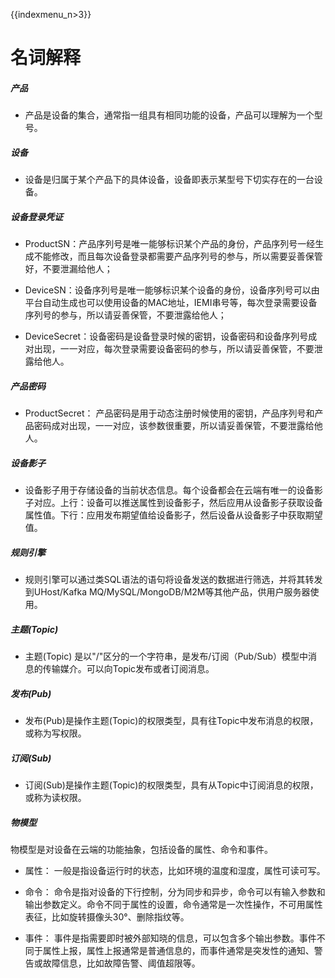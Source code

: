 {{indexmenu_n>3}}

# 名词解释

##### 产品  


* 产品是设备的集合，通常指一组具有相同功能的设备，产品可以理解为一个型号。



##### 设备  

* 设备是归属于某个产品下的具体设备，设备即表示某型号下切实存在的一台设备。



##### 设备登录凭证

* ProductSN：产品序列号是唯一能够标识某个产品的身份，产品序列号一经生成不能修改，而且每次设备登录都需要产品序列号的参与，所以需要妥善保管好，不要泄漏给他人；

* DeviceSN：设备序列号是唯一能够标识某个设备的身份，设备序列号可以由平台自动生成也可以使用设备的MAC地址，IEMI串号等，每次登录需要设备序列号的参与，所以请妥善保管，不要泄露给他人；

* DeviceSecret：设备密码是设备登录时候的密钥，设备密码和设备序列号成对出现，一一对应，每次登录需要设备密码的参与，所以请妥善保管，不要泄露给他人。



##### 产品密码

* ProductSecret： 产品密码是用于动态注册时候使用的密钥，产品序列号和产品密码成对出现，一一对应，该参数很重要，所以请妥善保管，不要泄露给他人。


##### 设备影子  

* 设备影子用于存储设备的当前状态信息。每个设备都会在云端有唯一的设备影子对应。上行：设备可以推送属性到设备影子，然后应用从设备影子获取设备属性值。下行：应用发布期望值给设备影子，然后设备从设备影子中获取期望值。


##### 规则引擎   

* 规则引擎可以通过类SQL语法的语句将设备发送的数据进行筛选，并将其转发到UHost/Kafka MQ/MySQL/MongoDB/M2M等其他产品，供用户服务器使用。



##### 主题(Topic)  

* 主题(Topic) 是以"/"区分的一个字符串，是发布/订阅（Pub/Sub）模型中消息的传输媒介。可以向Topic发布或者订阅消息。


##### 发布(Pub)

* 发布(Pub)是操作主题(Topic)的权限类型，具有往Topic中发布消息的权限，或称为写权限。


##### 订阅(Sub) 

* 订阅(Sub)是操作主题(Topic)的权限类型，具有从Topic中订阅消息的权限，或称为读权限。



##### 物模型	
物模型是对设备在云端的功能抽象，包括设备的属性、命令和事件。

* 属性： 一般是指设备运行时的状态，比如环境的温度和湿度，属性可读可写。

* 命令： 命令是指对设备的下行控制，分为同步和异步，命令可以有输入参数和输出参数定义。命令不同于属性的设置，命令通常是一次性操作，不可用属性表征，比如旋转摄像头30°、删除指纹等。

* 事件： 事件是指需要即时被外部知晓的信息，可以包含多个输出参数。事件不同于属性上报，属性上报通常是普通信息的，而事件通常是突发性的通知、警告或故障信息，比如故障告警、阈值超限等。
